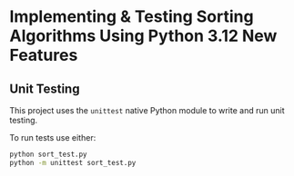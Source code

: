# Implementing & Testing Sorting Algorithms Using Python 3.12 New Features

## Unit Testing

This project uses the `unittest` native Python module to write and run unit
testing.

To run tests use either:

```bash
python sort_test.py
python -m unittest sort_test.py
```

